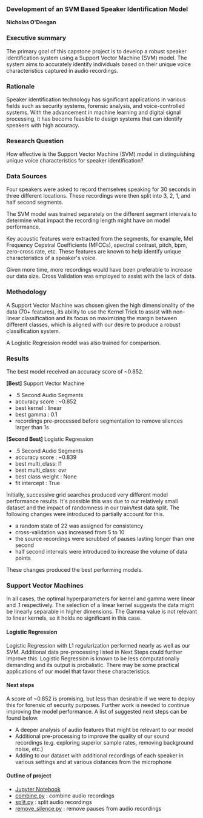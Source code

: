 ### Development of an SVM Based Speaker Identification Model

**Nicholas O'Deegan**

### Executive summary
The primary goal of this capstone project is to develop a robust speaker identification system using a Support Vector Machine (SVM) model. The system aims to accurately identify individuals based on their unique voice characteristics captured in audio recordings.

### Rationale
Speaker identification technology has significant applications in various fields such as security systems, forensic analysis, and voice-controlled systems. With the advancement in machine learning and digital signal processing, it has become feasible to design systems that can identify speakers with high accuracy.

### Research Question
How effective is the Support Vector Machine (SVM) model in distinguishing unique voice characteristics for speaker identification?

### Data Sources
Four speakers were asked to record themselves speaking for 30 seconds in three different locations. These recordings were then split into 3, 2, 1, and half second segments. 

The SVM model was trained separately on the different segment intervals to determine what impact the recording length might have on model performance.

Key acoustic features were extracted from the segments, for example,  Mel Frequency Cepstral Coefficients (MFCCs), spectral contrast, pitch, bpm, zero-cross rate, etc. These features are known to help identify unique characteristics of a speaker's voice.

Given more time, more recordings would have been preferable to increase our data size. Cross Validation was employed to assist with the lack of data.

### Methodology
A Support Vector Machine was chosen given the high dimensionality of the data (70+ features), its ability to use the Kernel Trick to assist with non-linear classification and its focus on maximizing the margin between different classes, which is aligned with our desire to produce a robust classification system.

A Logistic Regression model was also trained for comparison.

### Results
The best model received an accuracy score of ~0.852.

**[Best]** Support Vector Machine
*  .5 Second Audio Segments
*  accuracy score : ~0.852
*  best kernel : linear
*  best gamma : 0.1
*  recordings pre-processed before segmentation to remove silences larger than 1s

**[Second Best]** Logistic Regression
*  .5 Second Audio Segments
*  accuracy score : ~0.839
*  best multi_class: l1
*  best multi_class: ovr
*  best class weight : None
*  fit intercept : True

Initially, successive grid searches produced very different model performance results. It's possible this was due to our relatively small dataset and the impact of randomness in our train/test data split. The following changes were introduced to partially account for this.

*  a random state of 22 was assigned for consistency
*  cross-validation was increased from 5 to 10
*  the source recordings were scrubbed of pauses lasting longer than one second
*  half second intervals were introduced to increase the volume of data points

These changes produced the best performing models. 

### Support Vector Machines
In all cases, the optimal hyperparameters for kernel and gamma were linear and .1 respectively. The selection of a linear kernel suggests the data might be linearly separable in higher dimensions. The Gamma value is not relevant to linear kernels, so it holds no significant in this case.

#### Logistic Regression
Logistic Regression with L1 regularization performed nearly as well as our SVM. Additional data pre-processing listed in Next Steps could further improve this. Logistic Regression is known to be less computationally demanding and its output is probalistic. There may be some practical applications of our model that favor these characteristics. 

#### Next steps
A score of ~0.852 is promising, but less than desirable if we were to deploy this for forensic of security purposes. Further work is needed to continue improving the model performance. A list of suggested next steps can be found below.

*  A deeper analysis of audio features that might be relevant to our model
*  Additional pre-processing to improve the quality of our sound recordings (e.g. exploring superior sample rates, removing background noise, etc.)
*  Adding to our dataset with additional recordings of each speaker in various settings and at various distances from the microphone


#### Outline of project

- [Jupyter Notebook](https://github.com/nadeego/speaker_recognition/blob/main/capstone.ipynb)
- [combine.py](https://github.com/nadeego/speaker_recognition/blob/main/combine.py) : combine audio recordings
- [split.py](https://github.com/nadeego/speaker_recognition/blob/main/split.py) : split audio recordings
- [remove_silence.py](https://github.com/nadeego/speaker_recognition/blob/main/remove_silence.py) : remove pauses from audio recordings

